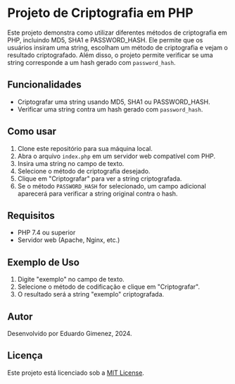 # Projeto de Criptografia em PHP

Este projeto demonstra como utilizar diferentes métodos de criptografia em PHP, incluindo MD5, SHA1 e PASSWORD_HASH. Ele permite que os usuários insiram uma string, escolham um método de criptografia e vejam o resultado criptografado. Além disso, o projeto permite verificar se uma string corresponde a um hash gerado com `password_hash`.

## Funcionalidades

- Criptografar uma string usando MD5, SHA1 ou PASSWORD_HASH.
- Verificar uma string contra um hash gerado com `password_hash`.

## Como usar

1. Clone este repositório para sua máquina local.
2. Abra o arquivo `index.php` em um servidor web compatível com PHP.
3. Insira uma string no campo de texto.
4. Selecione o método de criptografia desejado.
5. Clique em "Criptografar" para ver a string criptografada.
6. Se o método `PASSWORD_HASH` for selecionado, um campo adicional aparecerá para verificar a string original contra o hash.

## Requisitos

- PHP 7.4 ou superior
- Servidor web (Apache, Nginx, etc.)

## Exemplo de Uso

1. Digite "exemplo" no campo de texto.
2. Selecione o método de codificação e clique em "Criptografar".
3. O resultado será a string "exemplo" criptografada.

## Autor

Desenvolvido por Eduardo Gimenez, 2024.

## Licença

Este projeto está licenciado sob a [MIT License](LICENSE).
